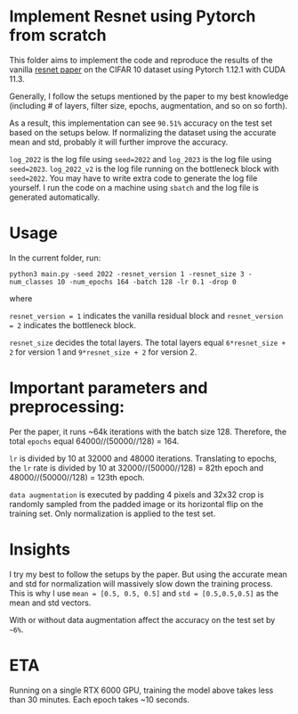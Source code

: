 # Implement Resnet using Pytorch from scratch

This folder aims to implement the code and reproduce the results of the vanilla
[resnet paper](https://arxiv.org/abs/1512.03385) on the CIFAR 10 dataset using Pytorch 1.12.1 with CUDA 11.3.

Generally, I follow the setups mentioned by the paper to my best knowledge (including # of layers, filter size, epochs, augmentation, and so on so forth).

As a result, this implementation can see `90.51%` accuracy on the test set based on the setups below. If normalizing the dataset using the accurate mean and std, probably it will further improve the accuracy.

`log_2022` is the log file using `seed=2022` and `log_2023` is the log file using `seed=2023`. `log_2022_v2` is the log file running on the bottleneck block with `seed=2022`. You may have to write extra code to generate the log file yourself. I run the code on a machine using `sbatch` and the log file is generated automatically.


# Usage

In the current folder, run:

`python3 main.py -seed 2022 -resnet_version 1 -resnet_size 3 -num_classes 10 -num_epochs 164 -batch 128 -lr 0.1 -drop 0`

where

`resnet_version = 1` indicates the vanilla residual block and `resnet_version = 2` indicates the bottleneck block.


`resnet_size` decides the total layers. The total layers equal `6*resnet_size + 2` for version 1 and `9*resnet_size + 2` for version 2.

# Important parameters and preprocessing:

Per the paper, it runs ~64k iterations with the batch size 128. Therefore, the total `epochs` equal 64000//(50000//128) = 164.

`lr` is divided by 10 at 32000 and 48000 iterations. Translating to epochs, the `lr` rate is divided by 10 at 32000//(50000//128) = 82th epoch and 48000//(50000//128) = 123th epoch.

`data augmentation` is executed by padding 4 pixels and 32x32 crop is randomly sampled from the padded image or its horizontal flip on the training set. Only normalization is applied to the test set.

# Insights

I try my best to follow the setups by the paper. But using the accurate mean and std for normalization will massively slow down the training process. This is why I use `mean = [0.5, 0.5, 0.5]` and `std = [0.5,0.5,0.5]` as the mean and std vectors.

With or without data augmentation affect the accuracy on the test set by `~6%`.

# ETA

Running on a single RTX 6000 GPU, training the model above takes less than 30 minutes. Each epoch takes ~10 seconds.
